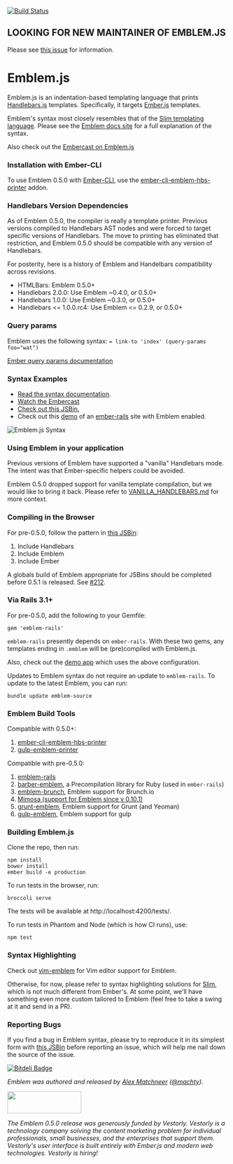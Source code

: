 [![Build Status](https://travis-ci.org/machty/emblem.js.svg?branch=master)](https://travis-ci.org/machty/emblem.js)

## LOOKING FOR NEW MAINTAINER OF EMBLEM.JS

Please see [this issue](https://github.com/machty/emblem.js/issues/189)
for information.

# Emblem.js

Emblem.js is an indentation-based templating language that prints
[Handlebars.js](http://handlebarsjs.com/)
templates. Specifically, it targets [Ember.js](http://emberjs.com/)
templates.

Emblem's syntax most closely resembles that of the
[Slim templating language](http://slim-lang.com/). Please see the
[Emblem docs site](http://www.emblemjs.com) for a full explanation
of the syntax.

Also check out the
[Embercast on Emblem.js](http://www.embercasts.com/episodes/2)

### Installation with Ember-CLI

To use Emblem 0.5.0 with [Ember-CLI](http://ember-cli.com/), use the [ember-cli-emblem-hbs-printer](https://github.com/201-created/ember-cli-emblem-hbs-printer)
addon.

### Handlebars Version Dependencies

As of Emblem 0.5.0, the compiler is really a template printer. Previous
versions compiled to Handlebars AST nodes and were forced to target
specific versions of Handlebars. The move to printing has eliminated that
restriction, and Emblem 0.5.0 should be compatible with any version
of Handlebars.

For posterity, here is a history of Emblem and Handelbars compatibility
across revisions.

- HTMLBars: Emblem 0.5.0+
- Handlebars 2.0.0: Use Emblem ~0.4.0, or 0.5.0+
- Handlebars 1.0.0: Use Emblem ~0.3.0, or 0.5.0+
- Handlebars <= 1.0.0.rc4: Use Emblem <= 0.2.9, or 0.5.0+

### Query params

Emblem uses the following syntax:
`= link-to 'index' (query-params foo="wat")`

[Ember query params documentation](http://emberjs.com/guides/routing/query-params/)

### Syntax Examples

- [Read the syntax documentation](http://www.emblemjs.com/syntax).
- [Watch the Embercast](http://www.embercasts.com/episodes/2)
- [Check out this JSBin.](http://jsbin.com/ulegec/337/edit)
- Check out this [demo](http://emblem-test.herokuapp.com/) of
  an [ember-rails](https://github.com/machty/ember-rails) site
  with Emblem enabled.

![Emblem.js Syntax](https://s3.amazonaws.com/machty/emblem-sample.png)

### Using Emblem in your application

Previous versions of Emblem have supported a "vanilla" Handlebars
mode. The intent was that Ember-specific helpers could be avoided.

Emblem 0.5.0 dropped support for vanilla template compilation, but
we would like to bring it back. Please refer to
[VANILLA_HANDLEBARS.md](https://github.com/machty/emblem.js/blob/43f1557f034893ce1d77bceb79c8f1ffadae0f7d/VANILLA_HANDLEBARS.md)
for more context.

### Compiling in the Browser

For pre-0.5.0, follow the pattern in [this JSBin](http://jsbin.com/ulegec/337/edit):

1. Include Handlebars
2. Include Emblem
3. Include Ember

A globals build of Emblem appropriate for JSBins should be completed
before 0.5.1 is released. See [#212](https://github.com/machty/emblem.js/issues/212).

### Via Rails 3.1+

For pre-0.5.0, add the following to your Gemfile:

```
gem 'emblem-rails'
```

`emblem-rails` presently depends on `ember-rails`. With these
two gems, any templates ending in `.emblem` will be (pre)compiled
with Emblem.js.

Also, check out the [demo app](https://github.com/machty/emblem-rails-demo)
which uses the above configuration.

Updates to Emblem syntax do not require an update to `emblem-rails`. To
update to the latest Emblem, you can run:

```
bundle update emblem-source
```

### Emblem Build Tools

Compatible with 0.5.0+:

1. [ember-cli-emblem-hbs-printer](https://github.com/201-created/ember-cli-emblem-hbs-printer)
2. [gulp-emblem-printer](https://github.com/kay-is/gulp-emblem-printer)

Compatible with pre-0.5.0:

1. [emblem-rails](https://github.com/alexspeller/emblem-rails)
2. [barber-emblem](https://github.com/machty/barber-emblem), a
   Precompilation library for Ruby (used in `ember-rails`)
3. [emblem-brunch](https://github.com/machty/emblem-brunch), Emblem
   support for Brunch.io
4. [Mimosa (support for Emblem since v 0.10.1)](https://github.com/dbashford/mimosa)
5. [grunt-emblem](https://github.com/wordofchristian/grunt-emblem), Emblem support for Grunt (and Yeoman)
6. [gulp-emblem](https://github.com/Aulito/gulp-emblem), Emblem support for gulp

### Building Emblem.js

Clone the repo, then run:

```
npm install
bower install
ember build -e production
```

To run tests in the browser, run:

```
broccoli serve
```

The tests will be available at http://localhost:4200/tests/.

To run tests in Phantom and Node (which is how CI runs), use:

```
npm test
```

### Syntax Highlighting

Check out [vim-emblem](https://github.com/heartsentwined/vim-emblem)
for Vim editor support for Emblem.

Otherwise, for now, please refer to syntax highlighting solutions for
[Slim](http://slim-lang.com/), which is not much different
from Ember's. At some point, we'll have something even more
custom tailored to Emblem (feel free to take a swing at it
and send in a PR).

### Reporting Bugs

If you find a bug in Emblem syntax, please try to reproduce it in
its simplest form with
[this JSBin](http://jsbin.com/ucanam/4144/edit) before reporting an
issue, which will help me nail down the source of the issue.

[![Bitdeli Badge](https://d2weczhvl823v0.cloudfront.net/machty/emblem.js/trend.png)](https://bitdeli.com/free "Bitdeli Badge")

*Emblem was authored and released by [Alex Matchneer](http://github.com/machty/) ([@machty](https://twitter.com/machty)).*

<a href="http://vestorly.github.io/">
<img src="https://s3.amazonaws.com/assets-vestorly/vestorly-50px-height_360.png" height="50" width="169" />
</a>

*The Emblem 0.5.0 release was generously funded by Vestorly. Vestorly
is a technology company solving the content marketing problem for
individual professionals, small businesses, and the enterprises that
support them. Vestorly's user interface is built entirely with Ember.js and modern
web technologies. Vestorly is hiring!*

